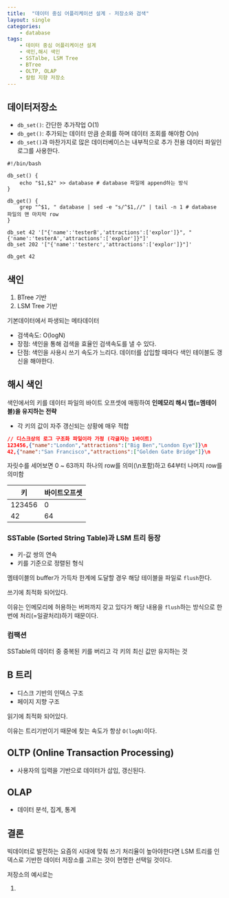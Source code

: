 ```yaml
---
title:  "데이터 중심 어플리케이션 설계 - 저장소와 검색"
layout: single
categories:
    - database
tags:
    - 데이터 중심 어플리케이션 설계
    - 색인,해시 색인
    - SSTalbe, LSM Tree
    - BTree
    - OLTP, OLAP
    - 칼럼 지향 저장소
---
```


## 데이터저장소
- `db_set()`: 간단한 추가작업 O(1)
- `db_get()`: 추가되는 데이터 만큼 순회를 하며 데이터 조회를 해야함 O(n)
- `db_set()`과 마찬가지로 많은 데이터베이스는 내부적으로 추가 전용 데이터 파일인 로그를 사용한다.

```shell
#!/bin/bash

db_set() {
    echo "$1,$2" >> database # database 파일에 append하는 방식
}

db_get() {
    grep "^$1, " database | sed -e "s/^$1,//" | tail -n 1 # database 파일의 맨 마지막 row
}

db_set 42 '["{'name':'testerB','attractions':['explor']}", "{'name':'testerA','attractions':['explor']}"]'
db_set 202 '["{'name':'testerc','attractions':['explor']}"]'

db_get 42
```

## 색인
1. BTree 기반
2. LSM Tree 기반

기본데이터에서 파생되는 메타데이터
- 검색속도: O(logN)
- 장점: 색인을 통해 검색을 효율인 검색속도를 낼 수 있다.
- 단점: 색인을 사용시 쓰기 속도가 느리다. 데이터를 삽입할 때마다 색인 테이블도 갱신을 해야한다.

## 해시 색인
색인에서의 키를 데이터 파일의 바이트 오프셋에 매핑하여 **인메모리 해시 맵(=멤테이블)을 유지하는 전략**

- 각 키의 값이 자주 갱신되는 상황에 매우 적합

```json
// 디스크상의 로그 구조화 파일이라 가정 (각글자는 1바이트)
123456,{"name":"London","attractions":["Big Ben","London Eye"]}\n
42,{"name":"San Francisco","attractions":["Golden Gate Bridge"]}\n
```

자릿수를 세어보면 0 ~ 63까지 하나의 row를 의미(\n포함)하고 64부터 나머지 row를 의미함

|키|바이트오프셋|
|-|-|
|123456|0|
|42|64|

### SSTable (Sorted String Table)과 LSM 트리 등장
- 키-값 쌍의 연속
- 키를 기준으로 정렬된 형식
  
멤테이블의 buffer가 가득차 한계에 도달할 경우 해당 테이블을 파일로 `flush`한다.

쓰기에 최적화 되어있다.

이유는 인메모리에 허용하는 버퍼까지 갖고 있다가 해당 내용을 `flush`하는 방식으로 한 번에 처리(=일괄처리)하기 때문이다.

### 컴팩션
SSTable의 데이터 중 중복된 키를 버리고 각 키의 최신 값만 유지하는 것

## B 트리
- 디스크 기반의 인덱스 구조
- 페이지 지향 구조

읽기에 최적화 되어있다.

이유는 트리기반이기 때문에 찾는 속도가 항상 `O(logN)`이다.

## OLTP (Online Transaction Processing)
- 사용자의 입력을 기반으로 데이터가 삽입, 갱신된다.

## OLAP
- 데이터 분석, 집계, 통계


## 결론
빅데이터로 발전하는 요즘의 시대에 맞춰 쓰기 처리율이 높아야한다면 LSM 트리를 인덱스로 기반한 데이터 저장소를 고르는 것이 현명한 선택일 것이다.

저장소의 예시로는

1. 
